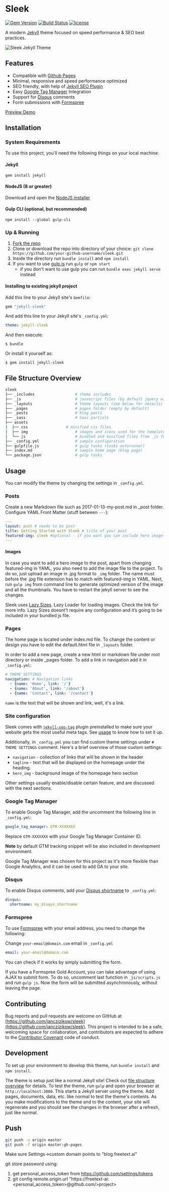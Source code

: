 # Sleek

[![Gem Version](https://badge.fury.io/rb/jekyll-sleek.svg)](https://badge.fury.io/rb/jekyll-sleek) [![Build Status](https://travis-ci.org/janczizikow/sleek.svg?branch=master)](https://travis-ci.org/janczizikow/sleek) [![license](https://img.shields.io/github/license/mashape/apistatus.svg)](https://github.com/janczizikow/sleek)

A modern [Jekyll](https://jekyllrb.com/) theme focused on speed performance & SEO best practices.

![Sleek Jekyll Theme](./sleek.jpg)

## Features

* Compatible with [Github Pages](https://pages.github.com/)
* Minimal, responsive and speed performance optimized
* SEO friendly, with help of [Jekyll SEO Plugin](https://github.com/jekyll/jekyll-seo-tag)
* Easy [Google Tag Manager](https://tagmanager.google.com/) Integration
* Support for [Disqus](https://disqus.com/) comments
* Form submissions with [Formspree](#formspree)

[Preview Demo](https://janczizikow.github.io/sleek/)

## Installation

### System Requirements

To use this project, you'll need the following things on your local machine:

#### Jekyll

```shell
gem install jekyll
```

#### NodeJS (8 or greater)

Download and open the [NodeJS installer](https://nodejs.org/en/)

#### Gulp CLI (optional, but recommended)

```shell
npm install --global gulp-cli
```

### Up & Running

1. [Fork the repo](https://github.com/janczizikow/sleek/fork)
2. Clone or download the repo into directory of your choice: `git clone https://github.com/your-github-username/sleek.git`
3. Inside the directory run `bundle install` and `npm install`
4. If you want to use [gulp.js](https://gulpjs.com/) run `gulp` or `npm start`
    * if you don't want to use gulp you can run `bundle exec jekyll serve` instead

#### Installing to existing jekyll project

Add this line to your Jekyll site's `Gemfile`:

```ruby
gem "jekyll-sleek"
```

And add this line to your Jekyll site's `_config.yml`:

```yaml
theme: jekyll-sleek
```

And then execute:

    $ bundle

Or install it yourself as:

    $ gem install jekyll-sleek

## File Structure Overview

```bash
sleek
├── _includes	               # theme includes
├── _js	                       # javascript files (by default jquery will be included with the scripts inside)
├── _layouts                   # theme layouts (see below for details)
├── _pages                     # pages folder (empty by default)
├── _posts                     # blog posts
├── _sass                      # Sass partials
├── assets
|  ├── css	               # minified css files
|  ├── img                     # images and icons used for the template
|  └── js		               # bundled and minified files from _js folder
├── _config.yml                # sample configuration
├── gulpfile.js                # gulp tasks (tasks autorunner)
├── index.md                   # sample home page (blog page)
└── package.json               # gulp tasks
```

## Usage

You can modify the theme by changing the settings in `_config.yml`.

### Posts

Create a new Markdown file such as 2017-01-13-my-post.md in _post folder. Configure YAML Front Matter (stuff between `---`):

```yaml
---
layout: post # needs to be post
title: Getting Started with Sleek # title of your post
featured-img: sleek #optional - if you want you can include hero image
---
```

#### Images

In case you want to add a hero image to the post, apart from changing featured-img in YAML, you also need to add the image file to the project. To do so, just upload an image in .jpg format to `_img` folder. The name must before the .jpg file extension has to match with featured-img in YAML. Next, run `gulp img` from command line to generate optimized version of the image and all the thumbnails. You have to restart the jekyll server to see the changes.

Sleek uses [Lazy Sizes](https://github.com/aFarkas/lazysizes). Lazy Loader for loading images. Check the link for more info. Lazy Sizes doesnt’t require any configuration and it’s going to be included in your bundled js file.

### Pages

The home page is located under index.md file. To change the content or design you have to edit the default.html file in `_layouts` folder.

In order to add a new page, create a new html or markdown file under root directory or inside _pages folder. To add a link in navigation add it in `_config.yml`:

```yaml
# THEME SETTINGS
navigation: # Navigation links
  - {name: 'Home', link: '/'}
  - {name: 'About', link: '/about'}
  - {name: 'Contact', link: '/contact'}
```

`name` is the text that will be shown and link, well, it's a link.

### Site configuration

Sleek comes with [`jekyll-seo-tag`](https://github.com/jekyll/jekyll-seo-tag) plugin preinstalled to make sure your website gets the most useful meta tags. See [usage](https://github.com/jekyll/jekyll-seo-tag/blob/master/docs/usage.md) to know how to set it up.

Additionally, in `_config.yml` you can find custom theme settings under `# THEME SETTINGS` comment. Here's a brief overview of those custom settings:

- `navigation` - collection of links that will be shown in the header
- `tagline` - text that will be displayed on the homepage under the heading.
- `hero_img` - background image of the homepage hero section

Other settings usually enable/disable certain feature, and are discussed with the next sections.

### Google Tag Manager

To enable Google Tag Manager, add the uncomment the following line in `_config.yml`:

```yaml
google_tag_manager: GTM-XXXXXXX
```

Replace `GTM-XXXXXXX` with your Google Tag Manager Container ID.

**Note** by default GTM tracking snippet will be also included in development environment.

Google Tag Manager was chosen for this project as it's more flexible than Google Analytics, and it can be used to add GA to your site.

### Disqus

To enable Disqus comments, add your [Disqus shortname](https://help.disqus.com/customer/portal/articles/466208) to `_config.yml`:

```yaml
disqus:
  shortname: my_disqus_shortname
```

### Formspree

To use [Formspree](https://formspree.io/) with your email address, you need to change the following:

Change `your-email@domain.com` email in `_config.yml`

```yaml
email: your-email@domain.com
```

You can check if it works by simply submitting the form.

If you have a Formspree Gold Account, you can take advantage of using AJAX to submit form. To do so, uncomment last function in `_js/scripts.js` and run `gulp js`. Now the form will be submitted asynchronously, without leaving the page.

## Contributing

Bug reports and pull requests are welcome on GitHub at [https://github.com/janczizikow/sleek](https://github.com/janczizikow/sleek). This project is intended to be a safe, welcoming space for collaboration, and contributors are expected to adhere to the [Contributor Covenant](http://contributor-covenant.org) code of conduct.

## Development

To set up your environment to develop this theme, run `bundle install` and `npm install`.

The theme is setup just like a normal Jekyll site! Check out [file structure overview](#file-structure-overview) for details. To test the theme, run `gulp` and open your browser at `http://localhost:3000`. This starts a Jekyll server using the theme. Add pages, documents, data, etc. like normal to test the theme's contents. As you make modifications to the theme and to the content, your site will regenerate and you should see the changes in the browser after a refresh, just like normal.

## Push


```sh
git push -u origin master
git push -f origin master:gh-pages
```
Make sure Settings->custom domain points to "blog.freetext.ai"

git store password using:

1. get personal_access_token from https://github.com/settings/tokens
2. git config remote.origin.url "https://freetext-ai:<personal_access_token>@github.com/>project>

